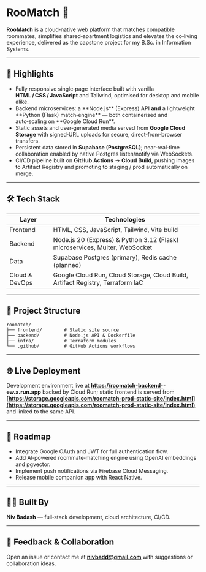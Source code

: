 # RooMatch 🏡

**RooMatch** is a cloud‑native web platform that matches compatible roommates, simplifies shared‑apartment logistics and elevates the co‑living experience, delivered as the capstone project for my B.Sc. in Information Systems.

---

## 🚀 Highlights

* Fully responsive single‑page interface built with vanilla **HTML / CSS / JavaScript** and Tailwind, optimised for desktop and mobile alike.
* Backend microservices: a \*\*Node.js\*\* (Express) API **and** a lightweight \*\*Python (Flask) match‑engine\*\* — both containerised and auto‑scaling on \*\*Google Cloud Run\*\*.
* Static assets and user‑generated media served from **Google Cloud Storage** with signed‑URL uploads for secure, direct‑from‑browser transfers.
* Persistent data stored in **Supabase (PostgreSQL)**; near‑real‑time collaboration enabled by native Postgres listen/notify via WebSockets.
* CI/CD pipeline built on **GitHub Actions** → **Cloud Build**, pushing images to Artifact Registry and promoting to staging / prod automatically on merge.

---

## 🛠️ Tech Stack

| Layer          | Technologies                                                                   |
| -------------- | ------------------------------------------------------------------------------ |
| Frontend       | HTML, CSS, JavaScript, Tailwind, Vite build                                    |
| Backend        | Node.js 20 (Express) & Python 3.12 (Flask) microservices, Multer, WebSocket    |
| Data           | Supabase Postgres (primary), Redis cache (planned)                             |
| Cloud & DevOps | Google Cloud Run, Cloud Storage, Cloud Build, Artifact Registry, Terraform IaC |

---

## 📁 Project Structure

```
roomatch/
├── frontend/        # Static site source
├── backend/         # Node.js API & Dockerfile
├── infra/           # Terraform modules
└── .github/         # GitHub Actions workflows
```

---

## 🌐 Live Deployment

Development environment live at **[https://roomatch-backend‑](https://roomatch-backend‑)<hash>-ew\.a.run.app** backed by Cloud Run; static frontend is served from **[https://storage.googleapis.com/roomatch-prod-static-site/index.html](https://storage.googleapis.com/roomatch-prod-static-site/index.html)** and linked to the same API.

---

## 🔮 Roadmap

* Integrate Google OAuth and JWT for full authentication flow.
* Add AI‑powered roommate‑matching engine using OpenAI embeddings and pgvector.
* Implement push notifications via Firebase Cloud Messaging.
* Release mobile companion app with React Native.

---

## 👨‍💻 Built By

**Niv Badash** — full‑stack development, cloud architecture, CI/CD.

---

## 🤝 Feedback & Collaboration

Open an issue or contact me at **nivbadd@gmail.com** with suggestions or collaboration ideas.


